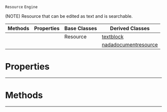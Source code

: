  `Resource` `Engine`



(NOTE) Resource that can be edited as text and is searchable.

|Methods|Properties|Base Classes|Derived Classes|
|---|---|---|---|
| | |Resource|[textblock](textblock.md)|
| | | |[nadadocumentresource](nadadocumentresource.md)|


 #  Properties


---  
 #  Methods


---  
 

 